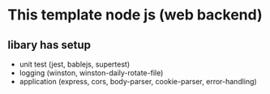 # This template node js (web backend)

## libary has setup

- unit test (jest, bablejs, supertest)
- logging (winston, winston-daily-rotate-file)
- application (express, cors, body-parser, cookie-parser, error-handling)

